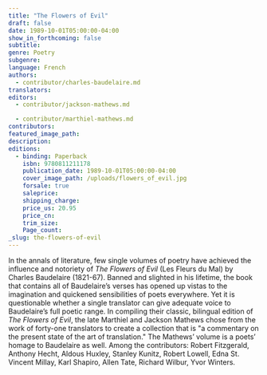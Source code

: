 ```yaml
---
title: "The Flowers of Evil"
draft: false
date: 1989-10-01T05:00:00-04:00
show_in_forthcoming: false
subtitle:
genre: Poetry
subgenre:
language: French
authors:
  - contributor/charles-baudelaire.md
translators:
editors:
  - contributor/jackson-mathews.md

  - contributor/marthiel-mathews.md
contributors:
featured_image_path:
description:
editions:
  - binding: Paperback
    isbn: 9780811211178
    publication_date: 1989-10-01T05:00:00-04:00
    cover_image_path: /uploads/flowers_of_evil.jpg
    forsale: true
    saleprice:
    shipping_charge:
    price_us: 20.95
    price_cn:
    trim_size:
    Page_count:
_slug: the-flowers-of-evil
---
```


In the annals of literature, few single volumes of poetry have achieved the influence and notoriety of _The Flowers of Evil_ (Les Fleurs du Mal) by Charles Baudelaire (1821-67). Banned and slighted in his lifetime, the book that contains all of Baudelaire’s verses has opened up vistas to the imagination and quickened sensibilities of poets everywhere. Yet it is questionable whether a single translator can give adequate voice to Baudelaire’s full poetic range. In compiling their classic, bilingual edition of _The Flowers of Evil_, the late Marthiel and Jackson Mathews chose from the work of forty-one translators to create a collection that is "a commentary on the present state of the art of translation." The Mathews’ volume is a poets’ homage to Baudelaire as well. Among the contributors: Robert Fitzgerald, Anthony Hecht, Aldous Huxley, Stanley Kunitz, Robert Lowell, Edna St. Vincent Millay, Karl Shapiro, Allen Tate, Richard Wilbur, Yvor Winters.

